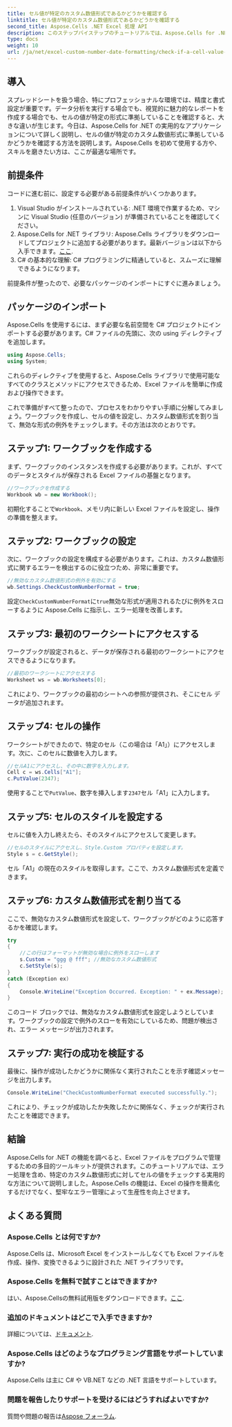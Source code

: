 ```yaml
---
title: セル値が特定のカスタム数値形式であるかどうかを確認する
linktitle: セル値が特定のカスタム数値形式であるかどうかを確認する
second_title: Aspose.Cells .NET Excel 処理 API
description: このステップバイステップのチュートリアルでは、Aspose.Cells for .NET を使用して Excel セルの値をカスタム数値形式と照合する方法を学習します。
type: docs
weight: 10
url: /ja/net/excel-custom-number-date-formatting/check-if-a-cell-value-is-in-a-specific-custom-number-format/
---
```

## 導入

スプレッドシートを扱う場合、特にプロフェッショナルな環境では、精度と書式設定が重要です。データ分析を実行する場合でも、視覚的に魅力的なレポートを作成する場合でも、セルの値が特定の形式に準拠していることを確認すると、大きな違いが生じます。今日は、Aspose.Cells for .NET の実用的なアプリケーションについて詳しく説明し、セルの値が特定のカスタム数値形式に準拠しているかどうかを確認する方法を説明します。Aspose.Cells を初めて使用する方や、スキルを磨きたい方は、ここが最適な場所です。

## 前提条件

コードに進む前に、設定する必要がある前提条件がいくつかあります。

1. Visual Studio がインストールされている: .NET 環境で作業するため、マシンに Visual Studio (任意のバージョン) が準備されていることを確認してください。
2.  Aspose.Cells for .NET ライブラリ: Aspose.Cells ライブラリをダウンロードしてプロジェクトに追加する必要があります。最新バージョンは以下から入手できます。[ここ](https://releases.aspose.com/cells/net/).
3. C# の基本的な理解: C# プログラミングに精通していると、スムーズに理解できるようになります。

前提条件が整ったので、必要なパッケージのインポートにすぐに進みましょう。

## パッケージのインポート

Aspose.Cells を使用するには、まず必要な名前空間を C# プロジェクトにインポートする必要があります。C# ファイルの先頭に、次の using ディレクティブを追加します。

```csharp
using Aspose.Cells;
using System;
```

これらのディレクティブを使用すると、Aspose.Cells ライブラリで使用可能なすべてのクラスとメソッドにアクセスできるため、Excel ファイルを簡単に作成および操作できます。

これで準備がすべて整ったので、プロセスをわかりやすい手順に分解してみましょう。ワークブックを作成し、セルの値を設定し、カスタム数値形式を割り当て、無効な形式の例外をチェックします。その方法は次のとおりです。

## ステップ1: ワークブックを作成する

まず、ワークブックのインスタンスを作成する必要があります。これが、すべてのデータとスタイルが保存される Excel ファイルの基盤となります。

```csharp
//ワークブックを作成する
Workbook wb = new Workbook();
```

初期化することで`Workbook`、メモリ内に新しい Excel ファイルを設定し、操作の準備を整えます。

## ステップ2: ワークブックの設定

次に、ワークブックの設定を構成する必要があります。これは、カスタム数値形式に関するエラーを検出するのに役立つため、非常に重要です。

```csharp
//無効なカスタム数値形式の例外を有効にする
wb.Settings.CheckCustomNumberFormat = true;
```

設定`CheckCustomNumberFormat`に`true`無効な形式が適用されるたびに例外をスローするように Aspose.Cells に指示し、エラー処理を改善します。

## ステップ3: 最初のワークシートにアクセスする

ワークブックが設定されると、データが保存される最初のワークシートにアクセスできるようになります。

```csharp
//最初のワークシートにアクセスする
Worksheet ws = wb.Worksheets[0];
```

これにより、ワークブックの最初のシートへの参照が提供され、そこにセル データが追加されます。

## ステップ4: セルの操作

ワークシートができたので、特定のセル（この場合は「A1」）にアクセスします。次に、このセルに数値を入力します。

```csharp
//セルA1にアクセスし、その中に数字を入力します。
Cell c = ws.Cells["A1"];
c.PutValue(2347);
```

使用することで`PutValue`、数字を挿入します`2347`セル「A1」に入力します。 

## ステップ5: セルのスタイルを設定する

セルに値を入力し終えたら、そのスタイルにアクセスして変更します。

```csharp
//セルのスタイルにアクセスし、Style.Custom プロパティを設定します。
Style s = c.GetStyle();
```

セル「A1」の現在のスタイルを取得します。ここで、カスタム数値形式を定義できます。

## ステップ6: カスタム数値形式を割り当てる

ここで、無効なカスタム数値形式を設定して、ワークブックがどのように応答するかを確認します。

```csharp
try
{
    //この行はフォーマットが無効な場合に例外をスローします
    s.Custom = "ggg @ fff"; //無効なカスタム数値形式
    c.SetStyle(s);
}
catch (Exception ex)
{
    Console.WriteLine("Exception Occurred. Exception: " + ex.Message);
}
```

このコード ブロックでは、無効なカスタム数値形式を設定しようとしています。ワークブックの設定で例外のスローを有効にしているため、問題が検出され、エラー メッセージが出力されます。

## ステップ7: 実行の成功を検証する

最後に、操作が成功したかどうかに関係なく実行されたことを示す確認メッセージを出力します。

```csharp
Console.WriteLine("CheckCustomNumberFormat executed successfully.");
```

これにより、チェックが成功したか失敗したかに関係なく、チェックが実行されたことを確認できます。

## 結論

Aspose.Cells for .NET の機能を調べると、Excel ファイルをプログラムで管理するための多目的ツールキットが提供されます。このチュートリアルでは、エラー処理を含め、特定のカスタム数値形式に対してセルの値をチェックする実用的な方法について説明しました。Aspose.Cells の機能は、Excel の操作を簡素化するだけでなく、堅牢なエラー管理によって生産性を向上させます。

## よくある質問

### Aspose.Cells とは何ですか?
Aspose.Cells は、Microsoft Excel をインストールしなくても Excel ファイルを作成、操作、変換できるように設計された .NET ライブラリです。

### Aspose.Cells を無料で試すことはできますか?
はい、Aspose.Cellsの無料試用版をダウンロードできます。[ここ](https://releases.aspose.com/).

### 追加のドキュメントはどこで入手できますか?
詳細については、[ドキュメント](https://reference.aspose.com/cells/net/).

### Aspose.Cells はどのようなプログラミング言語をサポートしていますか?
Aspose.Cells は主に C# や VB.NET などの .NET 言語をサポートしています。

### 問題を報告したりサポートを受けるにはどうすればよいですか?
質問や問題の報告は[Aspose フォーラム](https://forum.aspose.com/c/cells/9).